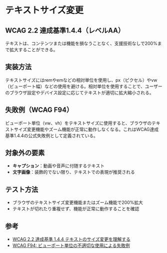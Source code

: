 # テキストサイズ変更

## WCAG 2.2 達成基準1.4.4（レベルAA）

テキストは、コンテンツまたは機能を損なうことなく、支援技術なしで200%まで拡大することができる。

## 実装方法

テキストサイズにはremやemなどの相対単位を使用し、px（ピクセル）やvw（ビューポート幅）などの使用を避ける。相対単位を使用することで、ユーザーのブラウザ設定やデバイス設定に応じてテキストが適切に拡大縮小される。

## 失敗例（WCAG F94）

ビューポート単位（vw、vh）をテキストサイズに使用すると、ブラウザのテキストサイズ変更機能やズーム機能が正常に動作しなくなる。これはWCAG達成基準1.4.4の公式失敗例として定義されている。

## 対象外の要素

- **キャプション**：動画や音声に付随するテキスト
- **文字画像**：装飾的でない限り、テキストでの表現が推奨される

## テスト方法

- ブラウザのテキストサイズ変更機能またはズーム機能で200%拡大
- テキストが切れたり重複せず、機能が正常に動作することを確認

## 参考

- [WCAG 2.2 達成基準 1.4.4 テキストのサイズ変更を理解する](https://waic.jp/translations/WCAG22/Understanding/resize-text)
- [WCAG F94: ビューポート単位の不適切な使用による失敗例](https://www.w3.org/WAI/WCAG22/Techniques/failures/F94.html)
